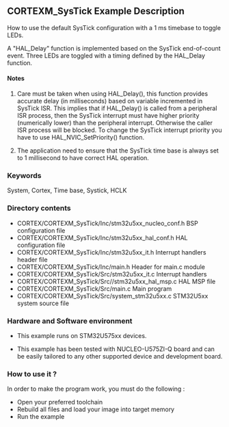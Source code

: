 ## <b>CORTEXM_SysTick Example Description</b>

How to use the default SysTick configuration with a 1 ms timebase to toggle LEDs.

A "HAL_Delay" function is implemented based on the SysTick end-of-count event.
Three LEDs are toggled with a timing defined by the HAL_Delay function.

#### <b>Notes</b>

 1. Care must be taken when using HAL_Delay(), this function provides accurate
    delay (in milliseconds) based on variable incremented in SysTick ISR. This
    implies that if HAL_Delay() is called from a peripheral ISR process, then
    the SysTick interrupt must have higher priority (numerically lower)
    than the peripheral interrupt. Otherwise the caller ISR process will be blocked.
    To change the SysTick interrupt priority you have to use HAL_NVIC_SetPriority() function.

 2. The application need to ensure that the SysTick time base is always set to 1 millisecond
    to have correct HAL operation.

### <b>Keywords</b>

System, Cortex, Time base, Systick, HCLK

### <b>Directory contents</b>

  - CORTEX/CORTEXM_SysTick/Inc/stm32u5xx_nucleo_conf.h BSP configuration file
  - CORTEX/CORTEXM_SysTick/Inc/stm32u5xx_hal_conf.h    HAL configuration file
  - CORTEX/CORTEXM_SysTick/Inc/stm32u5xx_it.h          Interrupt handlers header file
  - CORTEX/CORTEXM_SysTick/Inc/main.h                  Header for main.c module
  - CORTEX/CORTEXM_SysTick/Src/stm32u5xx_it.c          Interrupt handlers
  - CORTEX/CORTEXM_SysTick/Src//stm32u5xx_hal_msp.c    HAL MSP file
  - CORTEX/CORTEXM_SysTick/Src/main.c                  Main program
  - CORTEX/CORTEXM_SysTick/Src/system_stm32u5xx.c      STM32U5xx system source file

### <b>Hardware and Software environment</b>

  - This example runs on STM32U575xx devices.
    
  - This example has been tested with NUCLEO-U575ZI-Q board and can be
    easily tailored to any other supported device and development board.

### <b>How to use it ?</b>

In order to make the program work, you must do the following :

- Open your preferred toolchain
- Rebuild all files and load your image into target memory
- Run the example
